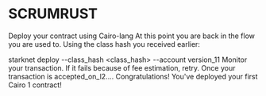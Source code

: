 # SCRUMRUST
Deploy your contract using Cairo-lang
At this point you are back in the flow you are used to. Using the class hash you received earlier:

starknet deploy --class_hash <class_hash> --account version_11
Monitor your transaction. If it fails because of fee estimation, retry. Once your transaction is accepted_on_l2.... Congratulations! You've deployed your first Cairo 1 contract!
